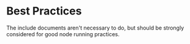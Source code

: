 # Best Practices

The include documents aren't necessary to do, but should be strongly considered for good node running practices.

